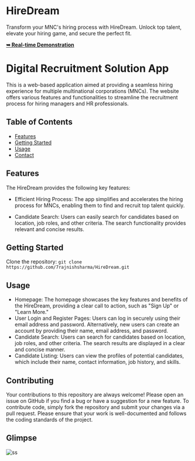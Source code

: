 # HireDream
 Transform your MNC's hiring process with HireDream. Unlock top talent, elevate your hiring game, and secure the perfect fit.

<a href="https://7rajnishsharma.github.io/HireDream/"><strong>➥ Real-time Demonstration</strong></a>

# Digital Recruitment Solution App

This is a web-based application aimed at providing a seamless hiring experience for multiple multinational corporations (MNCs). The website offers various features and functionalities to streamline the recruitment process for hiring managers and HR professionals.

## Table of Contents

- [Features](#features)
- [Getting Started](#getting-started)
- [Usage](#usage)
- [Contact](#contact)

## Features

The HireDream provides the following key features:

- Efficient Hiring Process: The app simplifies and accelerates the hiring process for MNCs, enabling them to find and recruit top talent quickly.

- Candidate Search: Users can easily search for candidates based on location, job roles, and other criteria. The search functionality provides relevant and concise results.


## Getting Started

Clone the repository: `git clone https://github.com/7rajnishsharma/HireDream.git`


## Usage

- Homepage: The homepage showcases the key features and benefits of the HireDream, providing a clear call to action, such as "Sign Up" or "Learn More."
- User Login and Register Pages: Users can log in securely using their email address and password. Alternatively, new users can create an account by providing their name, email address, and password.
- Candidate Search: Users can search for candidates based on location, job roles, and other criteria. The search results are displayed in a clear and concise manner.
- Candidate Listing: Users can view the profiles of potential candidates, which include their name, contact information, job history, and skills.

## Contributing

Your contributions to this repository are always welcome! Please open an issue on GitHub if you find a bug or have a suggestion for a new feature. To contribute code, simply fork the repository and submit your changes via a pull request. Please ensure that your work is well-documented and follows the coding standards of the project.


## Glimpse

![ss](https://github.com/7rajnishsharma/HireDream/assets/111423953/746e40b4-d7da-4766-a3c5-bfde5ef0453e)
